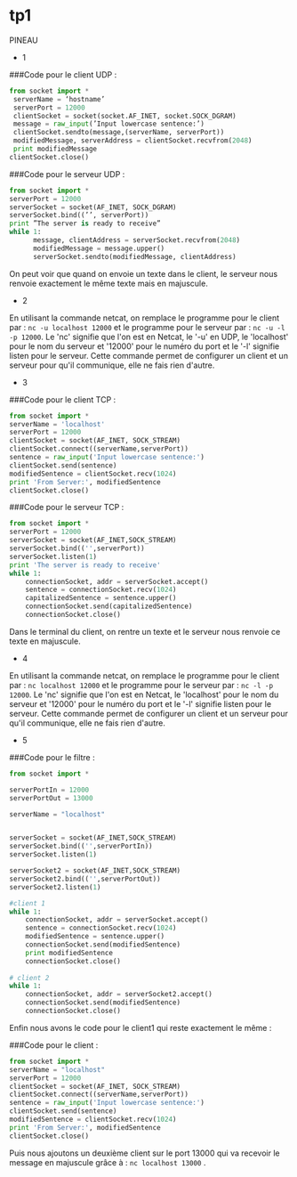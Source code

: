 # tp1

PINEAU

- 1 

###Code pour le client UDP : 
```python
from socket import *
 serverName = ‘hostname’ 
 serverPort = 12000 
 clientSocket = socket(socket.AF_INET, socket.SOCK_DGRAM) 
 message = raw_input(’Input lowercase sentence:’)
 clientSocket.sendto(message,(serverName, serverPort))
 modifiedMessage, serverAddress = clientSocket.recvfrom(2048)                  
 print modifiedMessage
clientSocket.close()
```
###Code pour le serveur UDP : 
```python
from socket import *
serverPort = 12000
serverSocket = socket(AF_INET, SOCK_DGRAM)
serverSocket.bind((’’, serverPort))
print ”The server is ready to receive”
while 1:
      message, clientAddress = serverSocket.recvfrom(2048)
      modifiedMessage = message.upper()
      serverSocket.sendto(modifiedMessage, clientAddress)
```
On peut voir que quand on envoie un texte dans le client, le serveur nous renvoie exactement le même texte mais en majuscule.

- 2

En utilisant la commande netcat, on remplace le programme pour le client par : ``` nc -u localhost 12000 ``` et le programme pour le serveur par : ``` nc -u -l -p 12000 ```.
Le 'nc' signifie que l'on est en Netcat, le '-u' en UDP, le 'localhost' pour le nom du serveur et '12000' pour le numéro du port et le '-l' signifie listen pour le serveur.
Cette commande permet de configurer un client et un serveur pour qu'il communique, elle ne fais rien d'autre.

- 3 

###Code pour le client TCP : 
```python
from socket import *
serverName = 'localhost'
serverPort = 12000
clientSocket = socket(AF_INET, SOCK_STREAM)
clientSocket.connect((serverName,serverPort))
sentence = raw_input('Input lowercase sentence:')
clientSocket.send(sentence)
modifiedSentence = clientSocket.recv(1024)
print 'From Server:', modifiedSentence
clientSocket.close()
```
###Code pour le serveur TCP : 
```python
from socket import *
serverPort = 12000
serverSocket = socket(AF_INET,SOCK_STREAM)
serverSocket.bind(('',serverPort))
serverSocket.listen(1)
print 'The server is ready to receive'
while 1:
	connectionSocket, addr = serverSocket.accept()
	sentence = connectionSocket.recv(1024)
	capitalizedSentence = sentence.upper()
	connectionSocket.send(capitalizedSentence)
	connectionSocket.close()
 ```
Dans le terminal du client, on rentre un texte et le serveur nous renvoie ce texte en majuscule.

- 4 

En utilisant la commande netcat, on remplace le programme pour le client par : ``` nc localhost 12000 ``` et le programme pour le serveur par : ``` nc -l -p 12000 ```.
Le 'nc' signifie que l'on est en Netcat, le 'localhost' pour le nom du serveur et '12000' pour le numéro du port et le '-l' signifie listen pour le serveur.
Cette commande permet de configurer un client et un serveur pour qu'il communique, elle ne fais rien d'autre.

- 5 

###Code pour le filtre : 
```python
from socket import *

serverPortIn = 12000
serverPortOut = 13000

serverName = "localhost"


serverSocket = socket(AF_INET,SOCK_STREAM)
serverSocket.bind(('',serverPortIn))
serverSocket.listen(1)

serverSocket2 = socket(AF_INET,SOCK_STREAM)
serverSocket2.bind(('',serverPortOut))
serverSocket2.listen(1)

#client 1 
while 1:
	connectionSocket, addr = serverSocket.accept()
	sentence = connectionSocket.recv(1024)
	modifiedSentence = sentence.upper()
	connectionSocket.send(modifiedSentence)
	print modifiedSentence
	connectionSocket.close()
	
# client 2
while 1:
	connectionSocket, addr = serverSocket2.accept()
	connectionSocket.send(modifiedSentence)
	connectionSocket.close()
```
Enfin nous avons le code pour le client1 qui reste exactement le même : 

###Code pour le client : 
```python
from socket import *
serverName = "localhost"
serverPort = 12000
clientSocket = socket(AF_INET, SOCK_STREAM)
clientSocket.connect((serverName,serverPort))
sentence = raw_input('Input lowercase sentence:')
clientSocket.send(sentence)
modifiedSentence = clientSocket.recv(1024)
print 'From Server:', modifiedSentence
clientSocket.close()
```
Puis nous ajoutons un deuxième client sur le port 13000 qui va recevoir le message en majuscule grâce à : ``` nc localhost 13000 ``` .
